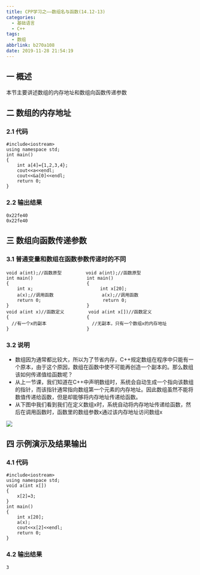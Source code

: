 ```yaml
---
title: CPP学习之——数组名与函数(14.12-13)
categories:
  - 基础语言
  - C++
tags:
  - 数组
abbrlink: b270a108
date: 2019-11-28 21:54:19
---
```

## 一 概述

本节主要讲述数组的内存地址和数组向函数传递参数  

<!--more-->

## 二 数组的内存地址

### 2.1 代码

```
#include<iostream>
using namespace std;
int main()
{
	int a[4]={1,2,3,4};
	cout<<a<<endl;
	cout<<&a[0]<<endl;
	return 0;
}
```

### 2.2 输出结果

```
0x22fe40
0x22fe40
```

## 三 数组向函数传递参数

### 3.1 普通变量和数组在函数参数传递时的不同

```
void a(int);//函数原型         void a(int);//函数原型
int main()                    int main()									
{					          {					
	int x;			  			   int x[20];			
	a(x);//调用函数					 a(x);//调用函数	
	return 0;						return 0;
}                   		  } 
void a(int x)//函数定义			void a(int x[])//函数定义
{							  {			
  //有一个x的副本					//无副本，只有一个数组x的内存地址
}                             }
```

### 3.2 说明

* 数组因为通常都比较大，所以为了节省内存，C++规定数组在程序中只能有一个原本，由于这个原因，数组在函数中使不可能再创造一个副本的。那么数组该如何传递值给函数呢？
* 从上一节课，我们知道在C++中声明数组时，系统会自动生成一个指向该数组的指针，而该指针通常指向数组第一个元素的内存地址。因此数组虽然不能将数值传递给函数，但是却能够将内存地址传递给函数。
* 从下图中我们看到我们在定义数组x时，系统自动将内存地址传递给函数，然后在调用函数时，函数里的数组参数x通过该内存地址访问数组x

![][1]

## 四 示例演示及结果输出

### 4.1 代码

```
#include<iostream>
using namespace std;
void a(int x[])
{
	x[2]=3;
}
int main()
{
	int x[20];
	a(x);
	cout<<x[2]<<endl;
	return 0;
}
```

### 4.2 输出结果

```
3
```



[1]:https://images.pgzxc.com/cpp-chapter-14-array-memory.png
